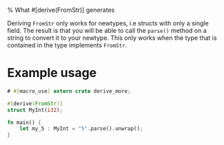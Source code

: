 % What #[derive(FromStr)] generates

Deriving `FromStr` only works for newtypes, i.e structs with only a single
field. The result is that you will be able to call the `parse()` method on a
string to convert it to your newtype. This only works when the type that is
contained in the type implements `FromStr`.

# Example usage

```rust
# #[macro_use] extern crate derive_more;

#[derive(FromStr)]
struct MyInt(i32);

fn main() {
    let my_5 : MyInt = "5".parse().unwrap();
}
```
